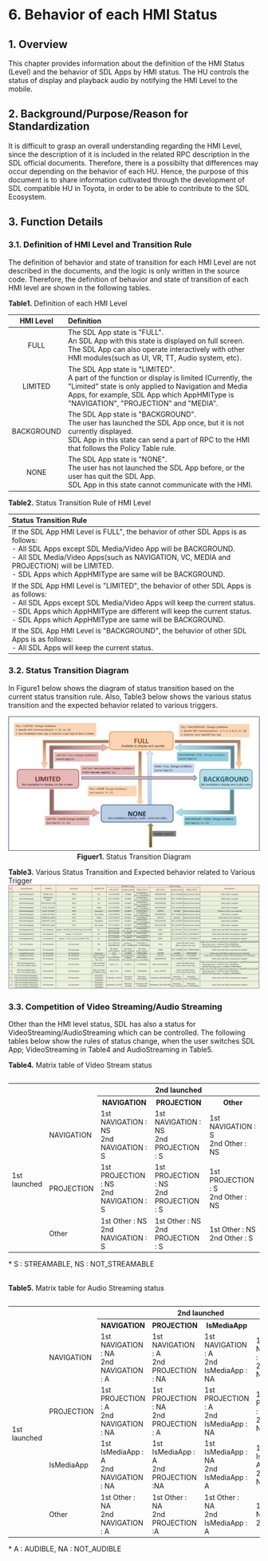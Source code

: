 # 6. Behavior of each HMI Status

## 1. Overview
This chapter provides information about the definition of the HMI Status (Level) and the behavior of SDL Apps by HMI status.
The HU controls the status of display and playback audio by notifying the HMI Level to the mobile.

## 2. Background/Purpose/Reason for Standardization
It is difficult to grasp an overall understanding regarding the HMI Level, since the description of it is included in the related RPC description in the SDL official documents.
Therefore, there is a possibilty that differences may occur depending on the behavior of each HU.
Hence, the purpose of this document is to share information cultivated through the development of SDL compatible HU in Toyota, in order to be able to contribute to the SDL Ecosystem.

## 3. Function Details
### 3.1. Definition of HMI Level and Transition Rule
The definition of behavior and state of transition for each HMI Level are not described in the documents, and the logic is only written in the source code.
Therefore, the definition of behavior and state of transition of each HMI level are shown in the following tables.

**Table1.** Definition of each HMI Level

| HMI Level | Definition |
|:---:|:---|
| FULL | The SDL App state is "FULL".<br>An SDL App with this state is displayed on full screen.<br>The SDL App can also operate interactively with other HMI modules(such as UI, VR, TT, Audio system, etc). |
| LIMITED | The SDL App state is "LIMITED".<br>A part of the function or display is limited (Currently, the "Limited" state is only applied to Navigation and Media Apps, for example, SDL App which AppHMIType is "NAVIGATION", "PROJECTION" and "MEDIA". |
| BACKGROUND | The SDL App state is "BACKGROUND".<br>The user has launched the SDL App once, but it is not currently displayed.<br>SDL App in this state can send a part of RPC to the HMI that follows the Policy Table rule. |
| NONE | The SDL App state is "NONE".<br>The user has not launched the SDL App before, or the user has quit the SDL App.<br>SDL App in this state cannot communicate with the HMI. |

**Table2.** Status Transition Rule of HMI Level

| Status Transition Rule |
|:---|
|If the SDL App HMI Level is FULL", the behavior of other SDL Apps is as follows:<br>- All SDL Apps except SDL Media/Video App will be BACKGROUND.<br>- All SDL Media/Video Apps(such as NAVIGATION, VC, MEDIA and PROJECTION) will be LIMITED.<br>- SDL Apps which AppHMIType are same will be BACKGROUND. |
| If the SDL App HMI Level is "LIMITED", the behavior of other SDL Apps is as follows:<br>- All SDL Apps except SDL Media/Video Apps will keep the current status.<br>- SDL Apps which AppHMIType are different will keep the current status.<br>- SDL Apps which AppHMIType are same will be BACKGROUND. |
| If the SDL App HMI Level is "BACKGROUND", the behavior of other SDL Apps is as follows:<br>- All SDL Apps will keep the current status. |

### 3.2. Status Transition Diagram
In Figure1 below shows the diagram of status transition based on the current status transition rule.
Also, Table3 below shows the various status transition and the expected behavior related to various triggers.

<div align="center">

![figuer1_status_transition_diagram.png](./assets/figuer1_status_transition_diagram.png)
**Figuer1.** Status Transition Diagram
</div>

**Table3.** Various Status Transition and Expected behavior related to Various Trigger
![table3_various_status_transition_and_expected_behavior_related_to_various_trigger.png](./assets/table3_various_status_transition_and_expected_behavior_related_to_various_trigger.png)

###  3.3. Competition of Video Streaming/Audio Streaming
Other than the HMI level status, SDL has also a status for VideoStreaming/AudioStreaming which can be controlled.
The following tables below show the rules of status change, when the user switches SDL App; VideoStreaming in Table4 and AudioStreaming in Table5.

**Table4.** Matrix table of Video Stream status

<table align="left">
<tr><th colspan="2" rowspan="2">  </th><th colspan="3"> 2nd launched </th></tr>

<tr><th> NAVIGATION </th><th> PROJECTION </th><th> Other </th></tr>

<tr><td rowspan="3"> 1st <br>launched</td><td> NAVIGATION </td><td> 1st NAVIGATION : NS<br>2nd NAVIGATION : S </td><td> 1st NAVIGATION : NS<br>2nd PROJECTION : S </td><td>1st NAVIGATION : S<br>2nd Other : NS </td></tr>

<tr><td> PROJECTION </td><td> 1st PROJECTION : NS<br>2nd NAVIGATION : S </td><td> 1st PROJECTION : NS<br>2nd PROJECTION : S </td><td>1st PROJECTION : S<br>2nd Other : NS </td></tr>

<tr><td> Other </td><td> 1st Other : NS<br>2nd NAVIGATION : S </td><td> 1st Other : NS<br>2nd PROJECTION : S </td><td>1st Other : NS<br>2nd Other : S </td></tr>

</table><br>
* S : STREAMABLE, NS : NOT_STREAMABLE<br><br>

**Table5.** Matrix table for Audio Streaming status
<table align="left">
<tr><th colspan="2" rowspan="2">  </th><th colspan="4"> 2nd launched </th></tr>

<tr><th> NAVIGATION </th><th> PROJECTION </th><th> IsMediaApp </th><th> Other </th></tr>

<tr><td rowspan="4"> 1st <br>launched</td><td> NAVIGATION </td><td> 1st NAVIGATION : NA<br>2nd NAVIGATION : A </td><td> 1st NAVIGATION : A<br>2nd PROJECTION : NA </td><td> 1st NAVIGATION : A<br>2nd IsMediaApp : NA </td><td>1st NAVIGATION : A<br>2nd Other : NA </td></tr>

<tr><td> PROJECTION </td><td> 1st PROJECTION : A<br>2nd NAVIGATION : NA </td><td> 1st PROJECTION : NA<br>2nd PROJECTION : A </td><td> 1st PROJECTION : A<br>2nd IsMediaApp : NA </td><td>1st PROJECTION : A<br>2nd Other : NA </td></tr>

<tr><td> IsMediaApp </td><td> 1st IsMediaApp : A<br>2nd NAVIGATION : NA </td><td> 1st IsMediaApp : A<br>2nd PROJECTION :NA </td><td> 1st IsMediaApp : NA<br>2nd IsMediaApp : A </td><td>1st IsMediaApp : A<br>2nd Other : NA </td></tr>

<tr><td> Other </td><td> 1st Other : NA<br>2nd NAVIGATION : A </td><td> 1st Other : NA<br>2nd PROJECTION :A </td><td> 1st Other : NA<br>2nd IsMediaApp : A </td><td>1st Other : NA<br>2nd Other : A </td></tr>

</table><br>
* A : AUDIBLE, NA : NOT_AUDIBLE








